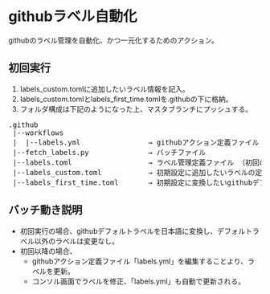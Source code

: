 # githubラベル自動化
githubのラベル管理を自動化、かつ一元化するためのアクション。
## 初回実行  
1. labels_custom.tomlに追加したいラベル情報を記入。  
2. labels_custom.tomlとlabels_first_time.tomlを.githubの下に格納。  
3. フォルダ構成は下記のようになった上、マスタブランチにプッシュする。  
<pre>
.github  
 |--workflows  
 |  |--labels.yml                → githubアクション定義ファイル
 |--fetch_labels.py              → バッチファイル  
 |--labels.toml                  → ラベル管理定義ファイル （初回の時、中身は関係ないので、気にしなくて大丈夫）  
 |--labels_custom.toml           → 初期設定に追加したいラベルの定義ファイル （初回実行後は自動的に削除される）
 |--labels_first_time.toml       → 初期設定に変換したいgithubデフォルトラベルの定義ファイル （初回実行後は自動的に削除される）
</pre>   

## バッチ動き説明  
* 初回実行の場合、githubデフォルトラベルを日本語に変換し、デフォルトラベル以外のラベルは変更なし。
* 初回以降の場合、
  * githubアクション定義ファイル「labels.yml」を編集することより、ラベルを更新。
  * コンソル画面でラベルを修正、「labels.yml」も自動で更新される。
